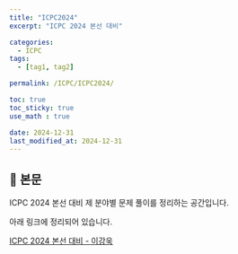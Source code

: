 ```yaml
---
title: "ICPC2024"
excerpt: "ICPC 2024 본선 대비"

categories:
  - ICPC
tags:
  - [tag1, tag2]

permalink: /ICPC/ICPC2024/

toc: true
toc_sticky: true
use_math : true

date: 2024-12-31
last_modified_at: 2024-12-31
---
```


## 🦥 본문

ICPC 2024 본선 대비 제 분야별 문제 풀이를 정리하는 공간입니다. 

아래 링크에 정리되어 있습니다. 

[ICPC 2024 본선 대비 - 이강욱](https://changeable-aftershave-67a.notion.site/ICPC-13751c4af5d680149e59d6b8bc57864c?pvs=74)
